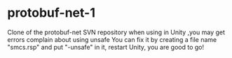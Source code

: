 # protobuf-net-1
Clone of the protobuf-net SVN repository
when using in Unity ,you may get errors complain about using unsafe
You can fix it by creating a file name "smcs.rsp" and put "-unsafe" in it, restart Unity, you are good to go!
